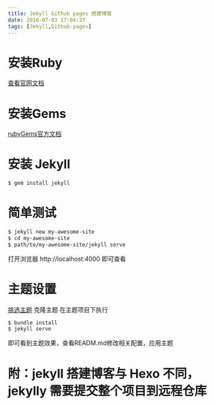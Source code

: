 ```yaml
---
title: Jekyll Github pages 搭建博客
date: 2016-07-03 17:04:37
tags: [Jekyll,Github-pages]
---
```


# 安装Ruby
 [查看官网文档](https://www.ruby-lang.org/zh_cn/documentation/installation/)

# 安装Gems
 [rubyGems官方文档](https://rubygems.org/pages/download)

# 安装 Jekyll
```bash
$ gem install jekyll
```
# 简单测试
```bash
$ jekyll new my-awesome-site
$ cd my-awesome-site
$ path/to/my-awesome-site/jekyll serve
```
打开浏览器 http://localhost:4000 即可查看

# 主题设置
 [挑选主题](http://jekyllthemes.org/)
 克隆主题
 在主题项目下执行
 ```bash
 $ bundle install
 $ jekyll serve
 ```
 即可看到主题效果，查看READM.md修改相关配置，应用主题

 # 附：jekyll 搭建博客与 Hexo 不同，jekylly 需要提交整个项目到远程仓库
